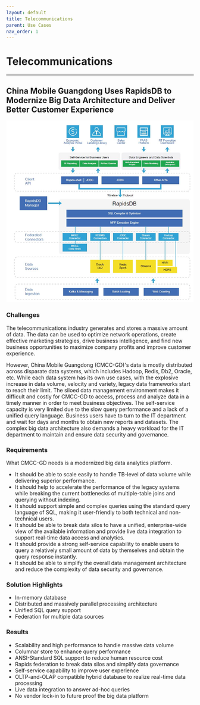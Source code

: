 ```yaml
---
layout: default
title: Telecommunications
parent: Use Cases
nav_order: 1
---
```


# Telecommunications

---

## China Mobile Guangdong Uses RapidsDB to Modernize Big Data Architecture and Deliver Better Customer Experience

![China Mobile](./Canton_Mobile.jpg)

### Challenges

The telecommunications industry generates and stores a massive amount of data. The data can be used to optimize network operations, create effective marketing strategies, drive business intelligence, and find new business opportunities to maximize company profits and improve customer experience.

However, China Mobile Guangdong (CMCC-GD)'s data is mostly distributed across disparate data systems, which includes Hadoop, Redis, Db2, Oracle, etc. While each data system has its own use cases, with the explosive increase in data volume, velocity and variety, legacy data frameworks start to reach their limit. The siloed data management environment makes it difficult and costly for CMCC-GD to access, process and analyze data in a timely manner in order to meet business objectives. The self-service capacity is very limited due to the slow query performance and a lack of a unified query language. Business users have to turn to the IT department and wait for days and months to obtain new reports and datasets. The complex big data architecture also demands a heavy workload for the IT department to maintain and ensure data security and governance.

### Requirements

What CMCC-GD needs is a modernized big data analytics platform.

- It should be able to scale easily to handle TB-level of data volume while delivering superior performance.
- It should help to accelerate the performance of the legacy systems while breaking the current bottlenecks of multiple-table joins and querying without indexing.
- It should support simple and complex queries using the standard query language of SQL, making it user-friendly to both technical and non-technical users.
- It should be able to break data silos to have a unified, enterprise-wide view of the available information and provide live data integration to support real-time data access and analytics.
- It should provide a strong self-service capability to enable users to query a relatively small amount of data by themselves and obtain the query response instantly.
- It should be able to simplify the overall data management architecture and reduce the complexity of data security and governance.

### Solution Highlights

- In-memory database
- Distributed and massively parallel processing architecture
- Unified SQL query support
- Federation for multiple data sources

### Results

- Scalability and high performance to handle massive data volume
- Columnar store to enhance query performance
- ANSI-Standard SQL support to reduce human resource cost
- Rapids federation to break data silos and simplify data governance
- Self-service capability to improve user experience
- OLTP-and-OLAP compatible hybrid database to realize real-time data processing
- Live data integration to answer ad-hoc queries
- No vendor lock-in to future proof the big data platform

